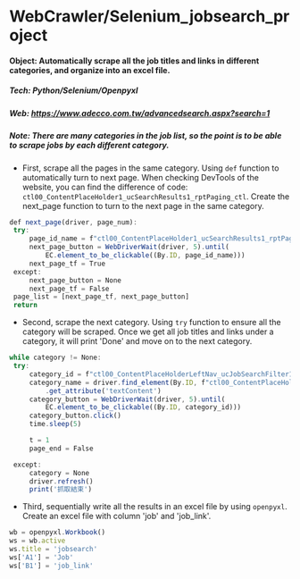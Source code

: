 # WebCrawler/Selenium_jobsearch_project

#### Object: Automatically scrape all the job titles and links in different categories, and organize into an excel file.
##### Tech: Python/Selenium/Openpyxl
##### Web: https://www.adecco.com.tw/advancedsearch.aspx?search=1
##### Note: There are many categories in the job list, so the point is to be able to scrape jobs by each different category.
   * First, scrape all the pages in the same category. Using ```def``` function to automatically turn to next page. When checking DevTools of the website, you can find the difference of code: ```ctl00_ContentPlaceHolder1_ucSearchResults1_rptPaging_ctl```. Create the next_page function to turn to the next page in the same category.
   ```js
   def next_page(driver, page_num):
    try:
        page_id_name = f"ctl00_ContentPlaceHolder1_ucSearchResults1_rptPaging_ctl{next_id(page_num)}_lnkButtonPaging"
        next_page_button = WebDriverWait(driver, 5).until(
            EC.element_to_be_clickable((By.ID, page_id_name)))
        next_page_tf = True
    except:
        next_page_button = None
        next_page_tf = False
    page_list = [next_page_tf, next_page_button]
    return  
   ```
   
   * Second, scrape the next category. Using ```try``` function to ensure all the category will be scraped. Once we get all job titles and links under a category, it will print 'Done' and move on to the next category.
   ```js
   while category != None:
    try:
        category_id = f"ctl00_ContentPlaceHolderLeftNav_ucJobSearchFilter1_rptClassification_ctl{next_id(n)}_lbLink"
        category_name = driver.find_element(By.ID, f"ctl00_ContentPlaceHolderLeftNav_ucJobSearchFilter1_rptClassification_ctl{next_id(n)}_lbLink")\
            .get_attribute('textContent')
        category_button = WebDriverWait(driver, 5).until(
            EC.element_to_be_clickable((By.ID, category_id)))
        category_button.click()
        time.sleep(5)

        t = 1
        page_end = False

    except:
        category = None
        driver.refresh()
        print('抓取結束')
   ```
   * Third, sequentially write all the results in an excel file by using ```openpyxl```. Create an excel file with column 'job' and 'job_link'.
   ```js
   wb = openpyxl.Workbook()
   ws = wb.active 
   ws.title = 'jobsearch'
   ws['A1'] = 'Job'
   ws['B1'] = 'job_link'
   ```
